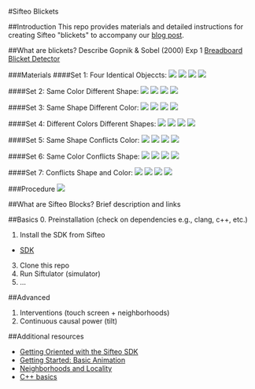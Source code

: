 #Sifteo Blickets

##Introduction
This repo provides materials and detailed instructions for creating Sifteo "blickets" to accompany our [blog post](http://).

##What are blickets?
Describe Gopnik & Sobel (2000) Exp 1
[Breadboard Blicket Detector](http://depts.washington.edu/idl/light_detail.htm)

###Materials
####Set 1: Four Identical Objeccts: 
![][green_rect]  ![][green_rect]  ![][green_rect] ![][green_rect]


####Set 2: Same Color Different Shape:
![][green_rect]  ![][green_sq]  ![][green_rounded_rect] ![][green_oval]

####Set 3: Same Shape Different Color:
![][red_rect]  ![][green_rect]  ![][yellow_rect] ![][blue_rect]

####Set 4: Different Colors Different Shapes:
![][green_sq]  ![][blue_oval]  ![][red_tri] ![][yellow_rounded_rect]

####Set 5: Same Shape Conflicts Color:
![][green_rounded_rect]  ![][green_rounded_rect]  ![][red_rounded_rect] ![][red_rounded_rect]

####Set 6: Same Color Conflicts Shape:
![][green_rounded_rect]  ![][green_rounded_rect]  ![][green_sq] ![][green_sq]

####Set 7: Conflicts Shape and Color:
![][red_rect]  ![][red_rect]  ![][green_sq] ![][green_sq]

[green_rect]: https://github.com/jbmartin/SifteoBlickets/blob/master/assets/green_rect.png?raw=true
[red_rect]: https://github.com/jbmartin/SifteoBlickets/blob/master/assets/red_rect.png?raw=true
[yellow_rect]: https://github.com/jbmartin/SifteoBlickets/blob/master/assets/yellow_rect.png?raw=true
[green_oval]: https://github.com/jbmartin/SifteoBlickets/blob/master/assets/green_oval.png?raw=true
[green_sq]: https://github.com/jbmartin/SifteoBlickets/blob/master/assets/green_sq.png?raw=true
[green_rounded_rect]: https://github.com/jbmartin/SifteoBlickets/blob/master/assets/green_rounded_rect.png?raw=true
[blue_oval]: https://github.com/jbmartin/SifteoBlickets/blob/master/assets/blue_oval.png?raw=true
[blue_rect]: https://github.com/jbmartin/SifteoBlickets/blob/master/assets/blue_rect.png?raw=true
[red_tri]: https://github.com/jbmartin/SifteoBlickets/blob/master/assets/red_tri.png?raw=true
[yellow_rounded_rect]: https://github.com/jbmartin/SifteoBlickets/blob/master/assets/yellow_rounded_rect.png?raw=true
[red_rounded_rect]: https://github.com/jbmartin/SifteoBlickets/blob/master/assets/red_rounded_rect.png?raw=true

###Procedure
![][screen_shot]

[screen_shot]: https://github.com/jbmartin/SifteoBlickets/blob/master/blog_assets/screen_shot.png?raw=true

##What are Sifteo Blocks?
Brief description and links

##Basics
0. Preinstallation (check on dependencies e.g., clang, c++, etc.)
1. Install the SDK from Sifteo
  - [SDK](https://developers.sifteo.com/docs/SifteoSDK/0.9.8/getting_started.html)
3. Clone this repo
4. Run Siftulator (simulator)
5. ...

##Advanced
1. Interventions (touch screen + neighborhoods)
2. Continuous causal power (tilt)

##Additional resources
* [Getting Oriented with the Sifteo SDK](http://tech.sifteo.com/2013/01/08/getting-oriented-with-the-sifteo-sdk/)
* [Getting Started: Basic Animation](http://tech.sifteo.com/2013/01/22/getting-started-basic-animation/)
* [Neighborhoods and Locality](http://tech.sifteo.com/2013/01/03/neighborhoods-and-locality/)
* [C++ basics](http://www.cprogramming.com/tutorial.html)
